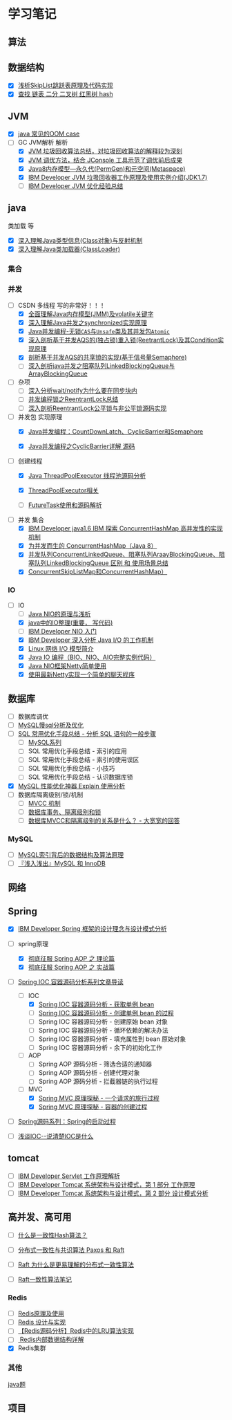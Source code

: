 # 学习笔记

## 算法

## 数据结构

- [x] [浅析SkipList跳跃表原理及代码实现](https://blog.csdn.net/ict2014/article/details/17394259)
- [x] [查找 链表 二分 二叉树 红黑树 hash](../search/search.md)

## JVM

- [x] [java 常见的OOM case](https://wenchao.ren/2019/08/java-%E5%B8%B8%E8%A7%81%E7%9A%84OOM-case/)
- [ ] GC JVM解析 解析
  - [x] [JVM 垃圾回收算法总结，对垃圾回收算法的解释较为深刻](https://blog.csdn.net/ol_beta/article/details/6791229)
  - [x] [JVM 调优方法，结合 JConsole 工具示范了调优前后成果](https://blog.csdn.net/gzh0222/article/details/8363032)
  - [x] [Java8内存模型—永久代(PermGen)和元空间(Metaspace)](https://www.cnblogs.com/paddix/p/5309550.html)
  - [x] [IBM Developer JVM 垃圾回收器工作原理及使用实例介绍(JDK1.7)](https://www.ibm.com/developerworks/cn/java/j-lo-JVMGarbageCollection/)
  - [ ] [IBM Developer JVM 优化经验总结](https://www.ibm.com/developerworks/cn/java/j-lo-jvm-optimize-experience/index.html)

## java

类加载 等
- [x] [深入理解Java类型信息(Class对象)与反射机制](https://blog.csdn.net/javazejian/article/details/70768369)
- [x] [深入理解Java类加载器(ClassLoader)](https://blog.csdn.net/javazejian/article/details/73413292)

### 集合

### 并发

- [ ] CSDN 多线程 写的非常好！！！
  - [x] [全面理解Java内存模型(JMM)及volatile关键字](https://blog.csdn.net/javazejian/article/details/72772461)
  - [x] [深入理解Java并发之synchronized实现原理](https://blog.csdn.net/javazejian/article/details/72828483)
  - [x] [Java并发编程-无锁`CAS`与`Unsafe`类及其并发包`Atomic`](https://blog.csdn.net/javazejian/article/details/72772470#无锁的执行者-cas)
  - [x] [深入剖析基于并发AQS的(独占锁)重入锁(ReetrantLock)及其Condition实现原理](https://blog.csdn.net/javazejian/article/details/75043422)
  - [x] [剖析基于并发AQS的共享锁的实现(基于信号量Semaphore) ](https://blog.csdn.net/javazejian/article/details/76167357)
  - [ ] [深入剖析java并发之阻塞队列LinkedBlockingQueue与ArrayBlockingQueue](https://blog.csdn.net/javazejian/article/details/77410889)

- [ ] 杂项
  - [ ] [深入分析wait/notify为什么要在同步块内](https://blog.csdn.net/lsgqjh/article/details/61915074)
  - [ ] [并发编程锁之ReentrantLock总结](https://blog.reactor.top/2018/01/31/%E5%B9%B6%E5%8F%91%E7%BC%96%E7%A8%8B%E9%94%81%E4%B9%8BReentrantLock%E6%80%BB%E7%BB%93/)
  - [ ] [深入剖析ReentrantLock公平锁与非公平锁源码实现](https://blog.csdn.net/lsgqjh/article/details/63685058)

- [ ] 并发包 实现原理
  - [x] [Java并发编程：CountDownLatch、CyclicBarrier和Semaphore](https://www.cnblogs.com/dolphin0520/p/3920397.html)
  - [x] [Java并发编程之CyclicBarrier详解 源码](https://blog.csdn.net/qq_38293564/article/details/80558157)


- [ ] 创建线程
  - [x] [Java ThreadPoolExecutor 线程池源码分析](https://segmentfault.com/a/1190000008693801)
  - [x] [ThreadPoolExecutor相关](https://wenchao.ren/2019/08/ThreadPoolExecutor%E7%9B%B8%E5%85%B3/)
  - [ ] [FutureTask使用和源码解析](https://wenchao.ren/2019/03/FutureTask%E4%BD%BF%E7%94%A8%E5%92%8C%E6%BA%90%E7%A0%81%E8%A7%A3%E6%9E%90/)


- [ ] 并发 集合
  - [x] [IBM Developer java1.6 IBM 探索 ConcurrentHashMap 高并发性的实现机制](https://www.ibm.com/developerworks/cn/java/java-lo-concurrenthashmap/index.html)
  - [x] [为并发而生的 ConcurrentHashMap（Java 8）](https://www.cnblogs.com/yangming1996/p/8031199.html)
  - [x] [并发队列ConcurrentLinkedQueue、阻塞队列AraayBlockingQueue、阻塞队列LinkedBlockingQueue 区别 和  使用场景总结](https://www.cnblogs.com/wzhanke/p/4763356.html)
  - [x] [ConcurrentSkipListMap和ConcurrentHashMap）](https://www.cnblogs.com/ygj0930/p/6543901.html)

### IO

- [ ] IO
    - [ ] [Java NIO的原理与浅析](https://itimetraveler.github.io/2018/05/15/%E3%80%90Java%E3%80%91NIO%E7%9A%84%E7%90%86%E8%A7%A3/)
    - [x] [java中的IO整理(重要， 写代码)](https://www.cnblogs.com/rollenholt/archive/2011/09/11/2173787.html)
    - [ ] [IBM Developer NIO 入门](https://www.ibm.com/developerworks/cn/education/java/j-nio/j-nio.html)
    - [x] [IBM Developer 深入分析 Java I/O 的工作机制](https://www.ibm.com/developerworks/cn/java/j-lo-javaio/index.html)
    - [x] [Linux 网络 I/O 模型简介](http://blog.anxpp.com/index.php/archives/884/)
    - [x] [Java IO 编程（BIO、NIO、AIO完整实例代码）](http://blog.anxpp.com/index.php/archives/895/)
    - [x] [Java NIO框架Netty简单使用](http://blog.anxpp.com/index.php/archives/997/)
    - [x] [使用最新Netty实现一个简单的聊天程序](http://blog.anxpp.com/index.php/archives/997/)

## 数据库

- [ ] 数据库调优
- [ ] [MySQL慢sql分析及优化](https://segmentfault.com/a/1190000006726948#articleHeader0)
- [ ] [SQL 常用优化手段总结 - 分析 SQL 语句的一般步骤](https://www.jianshu.com/p/663b8f38db9f)
    - [ ] [MySQL系列](https://www.jianshu.com/nb/23992160)
    - [ ] SQL 常用优化手段总结 - 索引的应用
    - [ ] SQL 常用优化手段总结 - 索引的使用误区
    - [ ] SQL 常用优化手段总结 - 小技巧
    - [ ] SQL 常用优化手段总结 - 认识数据库锁
- [x] [MySQL 性能优化神器 Explain 使用分析](https://segmentfault.com/a/1190000008131735)
- [ ] 数据库隔离级别/锁/机制
    - [ ] [MVCC 机制](https://juejin.im/post/5c68a4056fb9a049e063e0ab#heading-1)
    - [ ] [数据库事务、隔离级别和锁](https://www.jianshu.com/p/cb97f76a92fd)
    - [ ] [数据库MVCC和隔离级别的关系是什么？ - 大宽宽的回答](https://www.zhihu.com/question/279538775/answer/407458020)

### MySQL

- [ ] [MySQL索引背后的数据结构及算法原理](http://blog.codinglabs.org/articles/theory-of-mysql-index.html)
- [ ] [『浅入浅出』MySQL 和 InnoDB](https://draveness.me/mysql-innodb)

## 网络

## Spring

- [x] [IBM Developer Spring 框架的设计理念与设计模式分析](https://www.ibm.com/developerworks/cn/java/j-lo-spring-principle/index.html)
- [ ] spring原理
    - [x] [彻底征服 Spring AOP 之 理论篇](https://segmentfault.com/a/1190000007469968)
    - [x] [彻底征服 Spring AOP 之 实战篇](https://segmentfault.com/a/1190000007469982)
- [ ] [Spring IOC 容器源码分析系列文章导读](http://www.tianxiaobo.com/2018/05/30/Spring-IOC-%E5%AE%B9%E5%99%A8%E6%BA%90%E7%A0%81%E5%88%86%E6%9E%90%E7%B3%BB%E5%88%97%E6%96%87%E7%AB%A0%E5%AF%BC%E8%AF%BB/)
  - [ ] IOC
      - [x] [Spring IOC 容器源码分析 - 获取单例 bean](http://www.tianxiaobo.com/2018/06/01/Spring-IOC-%E5%AE%B9%E5%99%A8%E6%BA%90%E7%A0%81%E5%88%86%E6%9E%90-%E8%8E%B7%E5%8F%96%E5%8D%95%E4%BE%8B-bean/)
      - [ ] [Spring IOC 容器源码分析 - 创建单例 bean 的过程](http://www.tianxiaobo.com/2018/06/04/Spring-IOC-%E5%AE%B9%E5%99%A8%E6%BA%90%E7%A0%81%E5%88%86%E6%9E%90-%E5%88%9B%E5%BB%BA%E5%8D%95%E4%BE%8B-bean/)
      - [ ] Spring IOC 容器源码分析 - 创建原始 bean 对象
      - [ ] Spring IOC 容器源码分析 - 循环依赖的解决办法
      - [ ] Spring IOC 容器源码分析 - 填充属性到 bean 原始对象
      - [ ] Spring IOC 容器源码分析 - 余下的初始化工作
  - [ ] AOP
      - [ ] Spring AOP 源码分析 - 筛选合适的通知器
      - [ ] Spring AOP 源码分析 - 创建代理对象
      - [ ] Spring AOP 源码分析 - 拦截器链的执行过程
  - [ ] MVC
      - [x] [Spring MVC 原理探秘 - 一个请求的旅行过程](http://www.tianxiaobo.com/2018/06/29/Spring-MVC-%E5%8E%9F%E7%90%86%E6%8E%A2%E7%A7%98-%E4%B8%80%E4%B8%AA%E8%AF%B7%E6%B1%82%E7%9A%84%E6%97%85%E8%A1%8C%E8%BF%87%E7%A8%8B/)
      - [x] [Spring MVC 原理探秘 - 容器的创建过程](http://www.tianxiaobo.com/2018/06/30/Spring-MVC-%E5%8E%9F%E7%90%86%E6%8E%A2%E7%A7%98-%E5%AE%B9%E5%99%A8%E7%9A%84%E5%88%9B%E5%BB%BA%E8%BF%87%E7%A8%8B/)
- [ ] [Spring源码系列：Spring的启动过程](https://juejin.im/post/59a286866fb9a0249d616fbb)

- [ ] [浅谈IOC--说清楚IOC是什么](https://www.cnblogs.com/debuglzq/archive/2013/06/05/3107957.html)


## tomcat

- [ ] [IBM Developer Servlet 工作原理解析](https://www.ibm.com/developerworks/cn/java/j-lo-servlet/index.html)
- [ ] [IBM Developer Tomcat 系统架构与设计模式，第 1 部分 工作原理](https://www.ibm.com/developerworks/cn/java/j-lo-tomcat1/index.html)
- [ ] [IBM Developer Tomcat 系统架构与设计模式，第 2 部分 设计模式分析](https://www.ibm.com/developerworks/cn/java/j-lo-tomcat1/index.html)

## 高并发、高可用

- [ ] [什么是一致性Hash算法？](https://zhuanlan.zhihu.com/p/34985026)
- [ ] [分布式一致性与共识算法  Paxos 和 Raft ](https://draveness.me/consensus)
- [ ] [Raft 为什么是更易理解的分布式一致性算法](https://www.cnblogs.com/mindwind/p/5231986.html)
- [ ] [Raft一致性算法笔记](https://www.jianshu.com/p/096ae57d1fe0)



### Redis

- [ ] [Redis原理及使用](http://www.uml.org.cn/sjjm/201803161.asp)
- [ ] [Redis 设计与实现](http://redisbook.com/index.html)
- [ ] [【Redis源码分析】Redis中的LRU算法实现](https://segmentfault.com/a/1190000017555834)
- [ ] [ Redis内部数据结构详解](http://zhangtielei.com/posts/server.html)
- [x] Redis集群

### 其他

[java题](http://www.iocoder.cn/Interview/good-collection/?title)

## 项目
